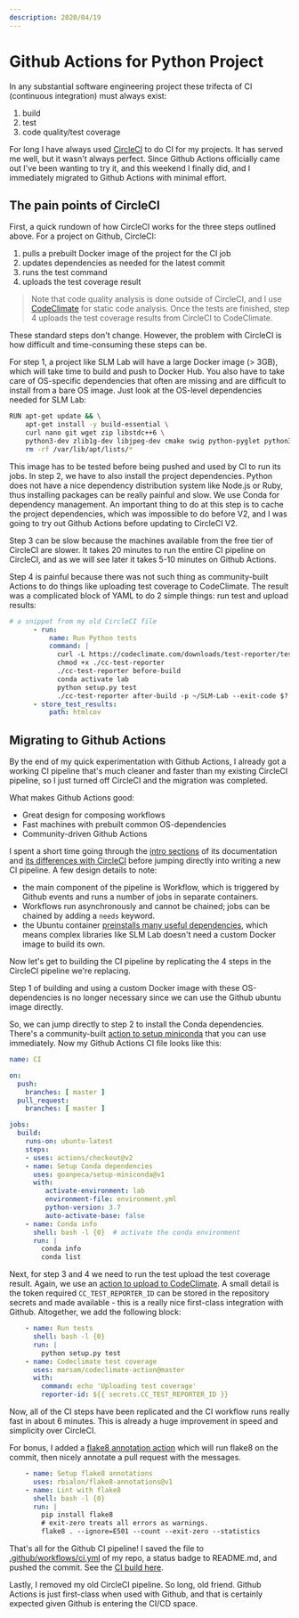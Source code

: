 ```yaml
---
description: 2020/04/19
---
```


# Github Actions for Python Project

In any substantial software engineering project these trifecta of CI \(continuous integration\) must always exist:

1. build
2. test
3. code quality/test coverage

For long I have always used [CircleCI](https://circleci.com/) to do CI for my projects. It has served me well, but it wasn't always perfect. Since Github Actions officially came out I've been wanting to try it, and this weekend I finally did, and I immediately migrated to Github Actions with minimal effort.

## The pain points of CircleCI

First, a quick rundown of how CircleCI works for the three steps outlined above. For a project on Github, CircleCI:

1. pulls a prebuilt Docker image of the project for the CI job
2. updates dependencies as needed for the latest commit
3. runs the test command
4. uploads the test coverage result

> Note that code quality analysis is done outside of CircleCI, and I use [CodeClimate](https://codeclimate.com/) for static code analysis. Once the tests are finished, step 4 uploads the test coverage results from CircleCI to CodeClimate.

These standard steps don't change. However, the problem with CircleCI is how difficult and time-consuming these steps can be.

For step 1, a project like SLM Lab will have a large Docker image \(&gt; 3GB\), which will take time to build and push to Docker Hub. You also have to take care of OS-specific dependencies that often are missing and are difficult to install from a bare OS image. Just look at the OS-level dependencies needed for SLM Lab:

```bash
RUN apt-get update && \
    apt-get install -y build-essential \
    curl nano git wget zip libstdc++6 \
    python3-dev zlib1g-dev libjpeg-dev cmake swig python-pyglet python3-opengl libboost-all-dev libsdl2-dev libosmesa6-dev patchelf ffmpeg xvfb && \
    rm -rf /var/lib/apt/lists/*
```

This image has to be tested before being pushed and used by CI to run its jobs. In step 2, we have to also install the project dependencies. Python does not have a nice dependency distribution system like Node.js or Ruby, thus installing packages can be really painful and slow. We use Conda for dependency management. An important thing to do at this step is to cache the project dependencies, which was impossible to do before V2, and I was going to try out Github Actions before updating to CircleCI V2.

Step 3 can be slow because the machines available from the free tier of CircleCI are slower. It takes 20 minutes to run the entire CI pipeline on CircleCI, and as we will see later it takes 5-10 minutes on Github Actions.

Step 4 is painful because there was not such thing as community-built Actions to do things like uploading test coverage to CodeClimate. The result was a complicated block of YAML to do 2 simple things: run test and upload results:

```yaml
# a snippet from my old CircleCI file
      - run:	
          name: Run Python tests	
          command: |	
            curl -L https://codeclimate.com/downloads/test-reporter/test-reporter-latest-linux-amd64 > ./cc-test-reporter	
            chmod +x ./cc-test-reporter	
            ./cc-test-reporter before-build	
            conda activate lab	
            python setup.py test	
            ./cc-test-reporter after-build -p ~/SLM-Lab --exit-code $?	
      - store_test_results:	
          path: htmlcov
```

## Migrating to Github Actions

By the end of my quick experimentation with Github Actions, I already got a working CI pipeline that's much cleaner and faster than my existing CircleCI pipeline, so I just turned off CircleCI and the migration was completed.

What makes Github Actions good:

* Great design for composing workflows
* Fast machines with prebuilt common OS-dependencies
* Community-driven Github Actions

I spent a short time going through the [intro sections](https://help.github.com/en/actions) of its documentation and [its differences with CircleCI](https://help.github.com/en/actions/migrating-to-github-actions/migrating-from-circleci-to-github-actions) before jumping directly into writing a new CI pipeline. A few design details to note:

* the main component of the pipeline is Workflow, which is triggered by Github events and runs a number of jobs in separate containers.
* Workflows run asynchronously and cannot be chained; jobs can be chained by adding a `needs` keyword.
* the Ubuntu container [preinstalls many useful dependencies](https://github.com/actions/virtual-environments/blob/master/images/linux/Ubuntu1804-README.md), which means complex libraries like SLM Lab doesn't need a custom Docker image to build its own.

Now let's get to building the CI pipeline by replicating the 4 steps in the CircleCI pipeline we're replacing.

Step 1 of building and using a custom Docker image with these OS-dependencies is no longer necessary since we can use the Github ubuntu image directly.

So, we can jump directly to step 2 to install the Conda dependencies. There's a community-built [action to setup miniconda](https://github.com/goanpeca/setup-miniconda) that you can use immediately. Now my Github Actions CI file looks like this: 

```yaml
name: CI

on:
  push:
    branches: [ master ]
  pull_request:
    branches: [ master ]

jobs:
  build:
    runs-on: ubuntu-latest
    steps:
    - uses: actions/checkout@v2
    - name: Setup Conda dependencies
      uses: goanpeca/setup-miniconda@v1
      with:
         activate-environment: lab
         environment-file: environment.yml
         python-version: 3.7
         auto-activate-base: false
    - name: Conda info
      shell: bash -l {0}  # activate the conda environment
      run: |
        conda info
        conda list
```

Next, for step 3 and 4 we need to run the test upload the test coverage result. Again, we use an [action to upload to CodeClimate](https://github.com/paambaati/codeclimate-action). A small detail is the token required `CC_TEST_REPORTER_ID` can be stored in the repository secrets and made available - this is a really nice first-class integration with Github. Altogether, we add the following block:

```yaml
    - name: Run tests
      shell: bash -l {0}
      run: |
        python setup.py test
    - name: Codeclimate test coverage
      uses: marsam/codeclimate-action@master
      with:
        command: echo 'Uploading test coverage'
        reporter-id: ${{ secrets.CC_TEST_REPORTER_ID }}
```

Now, all of the CI steps have been replicated and the CI workflow runs really fast in about 6 minutes. This is already a huge improvement in speed and simplicity over CircleCI.

For bonus, I added a [flake8 annotation action](https://github.com/rbialon/flake8-annotations) which will run flake8 on the commit, then nicely annotate a pull request with the messages.

```yaml
    - name: Setup flake8 annotations
      uses: rbialon/flake8-annotations@v1
    - name: Lint with flake8
      shell: bash -l {0}
      run: |
        pip install flake8
        # exit-zero treats all errors as warnings.
        flake8 . --ignore=E501 --count --exit-zero --statistics
```

That's all for the Github CI pipeline! I saved the file to [.github/workflows/ci.yml](https://github.com/kengz/SLM-Lab/blob/master/.github/workflows/ci.yml) of my repo, a status badge to README.md, and pushed the commit. See the [CI build here](https://github.com/kengz/SLM-Lab/actions?query=workflow%3ACI).

Lastly, I removed my old CircleCI pipeline. So long, old friend. Github Actions is just first-class when used with Github, and that is certainly expected given Github is entering the CI/CD space.

